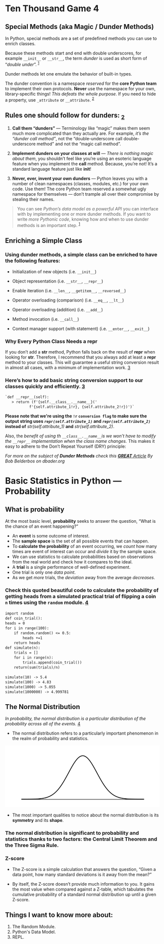 # Ten Thousand Game 4

## **Special Methods** (aka Magic / Dunder Methods)

In Python, special methods are a set of predefined methods you can use to enrich classes.

Because these methods start and end with double underscores, for example `__init__` or `__str__`, the term *dunder* is used as short form of “_double under_”. <sup>[1]</sup>

Dunder methods let one emulate the behavior of built-in types.


The dunder convention is a namespace *reserved* for the **core Python team** to implement their own protocols. **Never** use the namespace for your own, library-specific things! *This defeats the whole purpose*. If you need to hide a property, use `_attribute` or `__attribute`. <sup>[2]</sup>

## Rules one should follow for dunders: <sub>[2]</sub>

1. **Call them “dunders”** — Terminology like “magic” makes them seem much more complicated than they actually are. For example, _it’s the “dunder call method”_, not the “double-underscore call double-underscore method” and not the “magic call method”.

2. **Implement dunders on your classes at will** — _There is nothing magic about them_, you shouldn’t feel like you’re using an esoteric language feature when you implement the __call__ method. Because, you’re not! It’s a standard language feature just like __init__!

3. **Never, ever, invent your own dunders** — Python leaves you with a number of clean namespaces (classes, modules, etc.) for your own code. Use them! The core Python team reserved a somewhat ugly namespace for themselves — don’t trample all over their compromise by stealing their names.


> You can see _Python’s data model as a powerful API_ you can interface with by implementing one or more dunder methods. If you want to write _more Pythonic code_, knowing how and when to use dunder methods is an important step. <sup>[1]</sup>

## Enriching a Simple Class

### Using dunder methods, a simple class can be enriched to have the following features:

- Initialization of new objects (i.e. `__init__`)

- Object representation (i.e. `__str__`, `__repr__`)

- Enable iteration (i.e. `__len__`, `__getitem__`, `__reversed__`)

- Operator overloading (comparison) (i.e. `__eq__`, `__lt__`)

- Operator overloading (addition) (i.e. `__add__`)

- Method invocation (i.e. `__call__`)

- Context manager support (with statement) (i.e. `__enter__`, `__exit__`)

### Why Every Python Class Needs a __repr__
If you don’t add a __str__ method, Python falls back on the result of __repr__ when looking for __str__. Therefore, I recommend that you always add at least a __repr__ method to your classes. This will guarantee a useful string conversion result in almost all cases, with a minimum of implementation work. [3]

### Here’s how to add basic string conversion support to our classes quickly and efficiently. [3]

    `def __repr__(self):
       > return (f'{self.__class__.__name__}('
               f'{self.attribute_1!r}, {self.attribute_2!r})')`

**Please note that we're using the `!r` `conversion flag` to make sure the output string uses _`repr(self.attribute_1)`_ and _`repr(self.attribute_2)`_ instead of** _str(self.attribute_1)_ **and** _str(self.attribute_2)_.

Also, the *benefit of using th `__class__.__name__`is we won’t have to modify the `__repr__` implementation when the class name changes.* This makes it easy to adhere to the Don’t Repeat Yourself (DRY) principle:


_For more on the subject of **Dunder Methods** check this [**GREAT** Article](https://dbader.org/blog/python-dunder-methods) By Bob Belderbos on dbader.org_


# Basic Statistics in Python — Probability

## What is probability

At the most basic level, **probability** seeks to answer the question, “What is the chance of an event happening?”

- An **event** is some outcome of interest.
- The **sample space** is the set of all possible events that can happen.
- To **calculate the probability** of an event occurring, we _count_ how many times are event of interest can occur and _divide_ it by the sample space.
- We can use statistics to calculate probabilities based on observations from the real world and check how it compares to the ideal.
- A **trial** is a single performance of well-defined experiment.
- One trial is only one _data point_. 
- As we get _more_ trials, the _deviation_ away from the average _decreases_.

### Check this quoted **beautiful** code to calculate the probability of getting heads from a simulated practical trial of flipping a coin `n` times using the `random` module. [4]

    import random
    def coin_trial():
    heads = 0
    for i in range(100):
        if random.random() <= 0.5:
            heads +=1
        return heads
    def simulate(n):
        trials = []
        for i in range(n):
            trials.append(coin_trial())
        return(sum(trials)/n)

    simulate(10) -> 5.4
    simulate(100) -> 4.83
    simulate(1000) -> 5.055
    simulate(1000000) -> 4.999781

## The Normal Distribution

_In probability, the normal distribution is a particular distribution of the probability across all of the events._ [4]

- The normal distribution refers to a particularly important phenomenon in the realm of probability and statistics.

![normal_distribution_curve](./normal_distribution.png)

- The most important qualities to notice about the normal distribution is its **symmetry** and its **shape**.

### The normal distribution is significant to probability and statistics thanks to two factors: the **Central Limit Theorem** and the **Three Sigma Rule**.

### Z-score

- The Z-score is a simple calculation that answers the question, “Given a data point, how many standard deviations is it away from the mean?”

- By itself, the Z-score doesn’t provide much information to you. It gains the most value when compared against a Z-table, which tabulates the cumulative probability of a standard normal distribution up until a given Z-score. 


## Things I want to know more about:
1. The Random Module.
2. Python's Data Model.
3. REPL.




[1]: https://dbader.org/blog/python-dunder-methods

[2]: http://www.pixelmonkey.org/2013/04/11/python-double-under-double-wonder

[3]: https://dbader.org/blog/python-repr-vs-str

[4]: https://www.dataquest.io/blog/basic-statistics-in-python-probability/